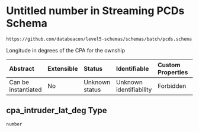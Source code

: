 # Untitled number in Streaming PCDs Schema

```txt
https://github.com/databeacon/level5-schemas/schemas/batch/pcds.schema.json#/properties/cpa_intruder_lat_deg
```

Longitude in degrees of the CPA for the ownship

| Abstract            | Extensible | Status         | Identifiable            | Custom Properties | Additional Properties | Access Restrictions | Defined In                                                                    |
| :------------------ | :--------- | :------------- | :---------------------- | :---------------- | :-------------------- | :------------------ | :---------------------------------------------------------------------------- |
| Can be instantiated | No         | Unknown status | Unknown identifiability | Forbidden         | Allowed               | none                | [pcds.schema.json\*](../../out/batch/pcds.schema.json "open original schema") |

## cpa\_intruder\_lat\_deg Type

`number`
